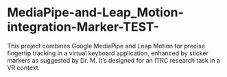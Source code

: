 # MediaPipe-and-Leap_Motion-integration-Marker-TEST-
This project combines Google MediaPipe and Leap Motion for precise fingertip tracking in a virtual keyboard application, enhanced by sticker markers as suggested by Dr. M. It’s designed for an ITRC research task in a VR context.
